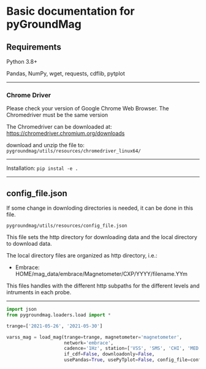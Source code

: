 # Basic documentation for pyGroundMag


## Requirements


Python 3.8+

Pandas, NumPy, wget, requests, cdflib, pytplot

***
### Chrome Driver

Please check your version of Google Chrome Web Browser. The Chromedriver must be the same version

The Chromedriver can be downloaded at: https://chromedriver.chromium.org/downloads

download and unzip the file to:
```pygroundmag/utils/resources/chromedriver_linux64/```

***

Installation: ```pip instal -e .```

***
## config_file.json

If some change in downloding directories is needed, it can be done in this file.

```pygroundmag/utils/resources/config_file.json```

This file sets the http directory for downloading data and the local directory to download data.

The local directory files are organized as http directory, i.e.:
* Embrace: HOME/mag_data/embrace/Magnetometer/CXP/YYYY/filename.YYm

This files handles with the different http subpaths for the different levels and intruments in each probe.

***

```python
import json
from pygroundmag.loaders.load import *

trange=['2021-05-26', '2021-05-30']

varss_mag = load_mag(trange=trange, magnetometer='magnetometer',
                     network='embrace',
                     cadence='1Hz', station=['VSS', 'SMS', 'CHI', 'MED', 'JAT', 'CXP'],
                     if_cdf=False, downloadonly=False,
                     usePandas=True, usePyTplot=False, config_file=config_file_mag)
